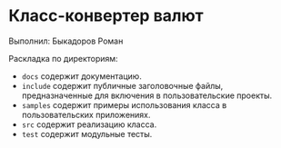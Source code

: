 # Класс-конвертер валют

Выполнил: Быкадоров Роман

Раскладка по директориям:

  - `docs` содержит документацию.
  - `include` содержит публичные заголовочные файлы, предназначенные для
    включения в пользовательские проекты.
  - `samples` содержит примеры использования класса в пользовательских
    приложениях.
  - `src` содержит реализацию класса.
  - `test` содержит модульные тесты.

